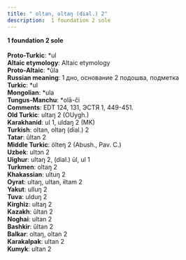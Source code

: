 ```yaml
---
title: " oltan, oltaŋ (dial.) 2"
description:  1 foundation 2 sole
---
```

<p data-pagefind-weight="0.5">
<strong> 1 foundation 2 sole</strong><br><br>
<strong>Proto-Turkic</strong>:  *ul<br>
<strong>Altaic etymology</strong>:  Altaic etymology<br>
<strong> Proto-Altaic</strong>:  *ŭla<br>
<strong>Russian meaning</strong>:  1 дно, основание 2 подошва, подметка<br>
<strong>Turkic</strong>:  *ul<br>
<strong>Mongolian</strong>:  *ula<br>
<strong>Tungus-Manchu</strong>:  *olā-či<br>
<strong>Comments</strong>:  EDT 124, 131, ЭСТЯ 1, 449-451.<br>
<strong>Old Turkic</strong>:  ultaŋ 2 (OUygh.)<br>
<strong>Karakhanid</strong>:  ul 1, uldaŋ 2 (MK)<br>
<strong>Turkish</strong>:  oltan, oltaŋ (dial.) 2<br>
<strong>Tatar</strong>:  ŭltan 2<br>
<strong>Middle Turkic</strong>:  ölteŋ 2 (Abush., Pav. C.)<br>
<strong>Uzbek</strong>:  ultɔn 2<br>
<strong>Uighur</strong>:  ultaŋ 2, (dial.) ūl, ul 1<br>
<strong>Turkmen</strong>:  oltaŋ 2<br>
<strong>Khakassian</strong>:  ultuŋ 2<br>
<strong>Oyrat</strong>:  ultaŋ, ultan, ɨltam 2<br>
<strong>Yakut</strong>:  ulluŋ 2<br>
<strong>Tuva</strong>:  ulduŋ 2<br>
<strong>Kirghiz</strong>:  ultaŋ 2<br>
<strong>Kazakh</strong>:  ŭltan 2<br>
<strong>Noghai</strong>:  ultan 2<br>
<strong>Bashkir</strong>:  ŭltan 2<br>
<strong>Balkar</strong>:  oltaŋ, oltan 2<br>
<strong>Karakalpak</strong>:  ultan 2<br>
<strong>Kumyk</strong>:  ultan 2<br>

</p>
